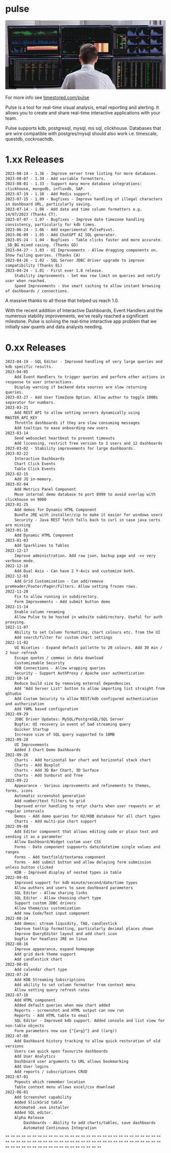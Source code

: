 # pulse

![Pulse](/multi-chart3-dark.jpg)

For more info see [timestored.com/pulse](http://timestored.com/pulse "timestored.com/pulse")

Pulse is a tool for real-time visual analysis, email reporting and alerting.
It allows you to create and share real-time interactive applications with your team.

Pulse supports kdb, postgresql, mysql, ms sql, clickhouse. 
Databases that are wire compatible with postgres/mysql should also work i.e. timescale, questdb, cockroachdb.



# 1.xx Releases

    2023-08-14 - 1.36 - Improve server tree listing for more databases.
    2023-08-07 - 1.34 - Add variable formatters.
    2023-08-01 - 1.33 - Support many more database integrations: clickhouse, mongodb, influxdb, SAP.
    2023-07-19 - 1.10 - Add Redis support.
    2023-07-15 - 1.09 - Bugfixes - Improve handling of illegal characters in dashboard URL, particularly saving.
    2023-07-14 - 1.08 - Add date and time column formatters e.g. 14/07/2023 (Thanks CT).
    2023-07-07 - 1.07 - Bugfixes - Improve date timezone handling consistency, particularly for kdb times.
    2023-06-24 - 1.06 - Add experimental PulsePivot.
    2023-06-09 - 1.05 - Add ChatGPT AI SQL generator.
    2023-05-24 - 1.04 - Bugfixes - Table clicks faster and more accurate. _SD_BG mixed casing. (Thanks GD)
    2023-04-27 - 1.03 - UI Improvements - Allow dragging components on. Show failing queries. (Thanks CA)
    2023-04-26 - 1.02 - SQL Server JDBC driver upgrade to improve compatibility (Thanks EL)
    2023-04-24 - 1.01 - First ever 1.0 release.
        Stability improvements - Set max row limit on queries and notify user when reached.
        Speed Improvements - Use smart caching to allow instant browsing of dashboards / connections.

A massive thanks to all those that helped us reach 1.0.

With the recent addition of Interactive Dashboards, Event Handlers and the numerous stability improvements, we've really reached a significant milestone. Pulse is solving the real-time interactive app problem that we initially saw quants and data analysts needing.

# 0.xx Releases

    2023-04-19 - SQL Editor - Improved handling of very large queries and kdb specific results.
    2023-04-05
        Add Event Handlers to trigger queries and perform other actions in response to user interactions.
        Display warning if backend data sources are slow returning queries.
    2023-03-27 - Add User TimeZone Option. Allow author to toggle 1000s separator for numbers.
    2023-03-21
        Add REST API to allow setting servers dynamically using MASTER_API_KEY
        Throttle dashboards if they are slow consuming messages
        Add tooltips to ease onboarding new users
    2023-03-14
        Send websocket heartbeat to prevent timeouts
        Add licensing, restrict free version to 3 users and 12 dashboards
    2023-03-02 - Stability improvements for large dashboards.
    2023-02-22
        Interactive Dashboards
        Chart Click Events
        Table Click Events
    2023-02-15
        Add JQ in-memory.
    2023-02-04
        Add Metrics Panel Component
        Move internal demo database to port 8999 to avoid overlap with clickhouse on 9000
    2023-01-25
        Add demos for Dynamic HTML Component
        Bundle JRE with installer/zip to make it easier for windows users
        Security - Java REST fetch falls back to curl in case java certs are missing
    2023-01-16
        Add Dynamic HTML Component
    2023-01-03
        Add Sparklines to Tables
    2022-12-17
        Improve administration. Add raw json, backup page and -vv very verbose mode.
    2022-12-10
        Add Dual Axis - Can have 2 Y-Axis and customize both.
    2022-12-03
        Add Grid Customization - Can add/remove preHeader/Footer/Pager/Filters. Allow setting frozen rows.
    2022-11-28
        Fix to allow running in subdirectory.
        Form Improvements - Add submit button demo
    2022-11-14
        Enable column renaming
        Allow Pulse to be hosted in website subdirectory. Useful for auth proxying.
    2022-11-07
        Ability to set Column formatting, chart colours etc. from the UI
        Add search/filter for custom chart settings
    2022-11-02
        UI Niceties - Expand default pallette to 20 colours. Add 30 min / 2 hour refresh
        Escape quotes / commas in data download
        Customizeable Security
        KDB Connections - Allow wrapping queries
        Security - Support AuthProxy / Apache user authentication
    2022-10-14
        Reduce build size by removing external dependencies
        Add "Add Server List" button to allow importing list straight from qStudio
        Add Custom Security to allow REST/kdb configured authentication and authorization
        Add YAML based configuration
    2022-09-29
        JDBC Driver Updates: MySQL/PostgreSQL/SQL Server
        Bugfix: UI recovery in event of bad streaming query
        Quicker Startup
        Increase size of SQL query supported to 10MB
    2022-09-28
        UI Improvements
        Added 3 Chart Demo Dashboards
    2022-09-26
        Charts - Add horizontal bar chart and horizontal stack chart
        Charts - Add Boxplot
        Charts - Add 3D Bar Chart, 3D Surface
        Charts - Add Sunburst and Tree
    2022-09-22
        Appearance - Various improvements and refinements to themes, forms, icons
        Automatic screenshot generation
        Add number/text filters to grid
        Improved error handling to retyr charts when user requests or at regular intervals
        Demos - Add demo queries for H2/KDB database for all chart types
        Charts - Add multi-pie chart support
    2022-09-08
        Add Editor component that allows editing code or plain text and sending it as a parameter
        Allow Dashboard/Widget custom user CSS
        Forms - Date component suppoorts date/datetime single values and ranges
        Forms - Add textfield/textarea component
        Forms - Add submit button and allow delaying form submission unless button clicked
        KDB - Improved display of nested types in table
    2022-09-01
        Improved support for kdb minute/second/date/time types
        Allow authors and users to save dashboard parameters
        SQL Editor - Allow sharing links
        SQL Editor - Allow choosing chart type
        Support custom JDBC drivers
        Allow theme/css customization
        Add new Code/Text input component
    2022-08-24
        Add demos: stream liquidity, TAQ, candlestick
        Improve tooltip formatting, particularly decimal places shown
        Improve QueryEditor layout and add chart icon
        bugfix for headless JRE on linux
    2022-08-16
        Improve appearance, expand homepage
        Add grid dark theme support
        Add candlestick chart
    2022-08-01
        Add calendar chart type
    2022-07-24
        Add KDB Streaming Subscriptions
        Add ability to set column formatter from context menu
        Allow setting query refresh rates
    2022-07-16
        Add HTML component
        Added default queries when new chart added
        Reports - screenshot and HTML output can now run
        Reports - Add HTML table to email
        SQL Editor - Improved kdb support. Added console and list view for non-table objects
        Form parameters now use {"{arg}"} and ((arg))
    2022-07-08
        Add Dashboard history tracking to allow quick restoration of old versions
        Users can quick open favourite dashboards
        Add User Analytics
        Dashboard user arguments to URL allows bookmarking
        Add User logins
        Add reports / subscriptions CRUD
    2022-07-01
        Popouts which remember location
        Table context menu allows excel/csv download
    2022-06-01
        Add Screenshot capability
        Added SlickGrid table
        Automated .exe installer
        Added SQL editor.
        Alpha Release
            Dashboards - Ability to add charts/tables, save dashboards
            Automated Continuous Integration
""
"" 
"" 
"" 
"" 
"" 
"" 
"" 
"" 
"" 
"" 
"" 
"" 
"" 
"" 
"" 
"" 
"" 
"" 
"" 
"" 
"" 
"" 
"" 
"" 
"" 
"" 
"" 
"" 
"" 
"" 
"" 
"" 
"" 
"" 
"" 
"" 
"" 
"" 
"" 
"" 
"" 
"" 
"" 
"" 
"" 
"" 
"" 
"" 
"" 
"" 
"" 
"" 
"" 
"" 
"" 
"" 
"" 
"" 
"" 
"" 
"" 
"" 
"" 
"" 
"" 
"" 
"" 
"" 
"" 
"" 
"" 
"" 
"" 
"" 
"" 
